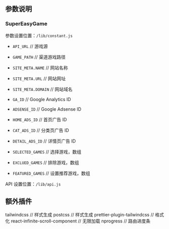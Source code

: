 ## 参数说明

### SuperEasyGame

参数设置位置：`/lib/constant.js`

- `API_URL` // 游戏源
- `GAME_PATH` // 渠道游戏路径

- `SITE_META.NAME` // 网站名称
- `SITE_META.URL` // 网站网址
- `SITE_META.DOMAIN` // 网站域名

- `GA_ID` // Google Analytics ID
- `ADSENSE_ID` // Google Adsense ID

- `HOME_ADS_ID` // 首页广告 ID
- `CAT_ADS_ID` // 分类页广告 ID
- `DETAIL_ADS_ID` // 详情页广告 ID

- `SELECTED_GAMES` // 选择游戏，数组
- `EXCLUED_GAMES` // 排除游戏，数组
- `FEATURED_GAMES` // 设置推荐游戏，数组

API 设置位置：`/lib/api.js`

## 额外插件

tailwindcss // 样式生成
postcss // 样式生成
prettier-plugin-tailwindcss // 格式化
react-infinite-scroll-component // 无限加载
nprogress // 路由进度条
